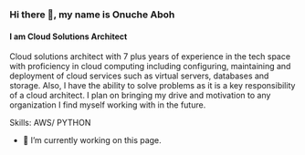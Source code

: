 ### Hi there 👋, my name is Onuche Aboh 
#### I am Cloud Solutions Architect 
Cloud solutions architect with 7 plus years of experience in the tech space with proficiency in cloud computing including configuring, maintaining and deployment of cloud services such as virtual servers, databases and storage. Also, I have the ability to solve problems as it is a key responsibility of a cloud architect. I plan on bringing my drive and motivation to any organization I find myself working with in the future. 

Skills: AWS/ PYTHON 

- 🔭 I’m currently working on this page. 





